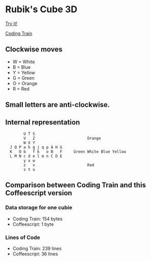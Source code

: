 # Rubik's Cube 3D

[Try it!](https://christernilsson.github.io/Lab/2019/033-RubikCube3D/index.html)

[Coding Train](https://thecodingtrain.com/CodingChallenges/142.2-rubiks-cube.html)

## Clockwise moves
* W = White
* B = Blue
* Y = Yellow
* G = Green
* O = Orange
* R = Red

## Small letters are anti-clockwise. 

## Internal representation
```
        U T S
        V   Z                       Orange
        W X Y 
  J Q P a h g j q p A H G 
  K   O b   f k   o B   F     Green White Blue Yellow
  L M N c d e l m n C D E    
        y x w
        z   v                       Red
        s t u 
```

## Comparison between Coding Train and this Coffeescript version

### Data storage for one cubie

* Coding Train: 154 bytes
* Coffeescript: 1 byte

### Lines of Code

* Coding Train: 239 lines
* Coffeescript:  36 lines
